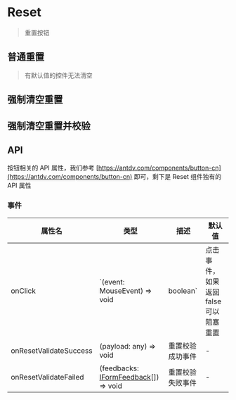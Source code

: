 # Reset

> 重置按钮

## 普通重置

> 有默认值的控件无法清空

<dumi-previewer demoPath="guide/reset/base" />

## 强制清空重置

<dumi-previewer demoPath="guide/reset/force" />

## 强制清空重置并校验

<dumi-previewer demoPath="guide/reset/validate" />

## API

按钮相关的 API 属性，我们参考 [https://antdv.com/components/button-cn](https://antdv.com/components/button-cn) 即可，剩下是 Reset 组件独有的 API 属性

### 事件

| 属性名                 | 类型       | 描述             | 默认值                        |
| ---------------------- | ----------------------------- | ---------------- | ---------------------| 
| onClick                | `(event: MouseEvent) => void                                                                     | boolean`         | 点击事件，如果返回 false 可以阻塞重置 | -   |
| onResetValidateSuccess | (payload: any) => void                                                                           | 重置校验成功事件 | -                                     |
| onResetValidateFailed  | (feedbacks: [IFormFeedback](https://core.formilyjs.org/api/models/form#iformfeedback)[]) => void | 重置校验失败事件 | -                                     |
